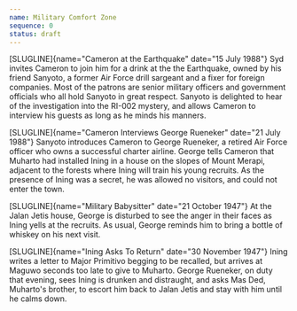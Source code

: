 ```yaml
---
name: Military Comfort Zone
sequence: 0
status: draft
---
```


[SLUGLINE]{name="Cameron at the Earthquake" date="15 July 1988"} Syd
invites Cameron to join him for a drink at the the Earthquake, owned by
his friend Sanyoto, a former Air Force drill sargeant and a fixer for
foreign companies. Most of the patrons are senior military officers and
government officials who all hold Sanyoto in great respect. Sanyoto is
delighted to hear of the investigation into the RI-002 mystery, and
allows Cameron to interview his guests as long as he minds his manners.

[SLUGLINE]{name="Cameron Interviews George Rueneker"
date="21 July 1988"} Sanyoto introduces Cameron to George Rueneker, a retired Air Force officer who owns a successful charter airline. George tells Cameron that Muharto had installed Ining in a house on the slopes of Mount Merapi, adjacent to the forests where Ining will train his young recruits. As the presence of Ining was a secret, he was allowed no visitors, and could not enter the town. 

[SLUGLINE]{name="Military Babysitter" date="21 October 1947"} At the Jalan Jetis house, George is disturbed to see the anger in their faces as Ining yells at
the recruits. As usual, George reminds him to bring a bottle of whiskey on his next visit. 

[SLUGLINE]{name="Ining Asks To Return" date="30 November 1947"} Ining
writes a letter to Major Primitivo begging to be recalled, but arrives
at Maguwo seconds too late to give to Muharto. George Rueneker, on duty
that evening, sees Ining is drunken and distraught, and asks Mas Ded,
Muharto's brother, to escort him back to Jalan Jetis and stay with him
until he calms down.

 
